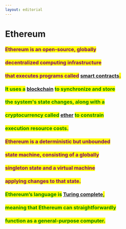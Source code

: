 ```yaml
---
layout: editorial
---
```


# Ethereum

### <mark style="color:purple;">Ethereum is an open-source, globally</mark>&#x20;

### <mark style="color:purple;">decentralized computing infrastructure</mark>&#x20;

### <mark style="color:purple;">that executes programs called</mark> [smart contracts](../smart-contracts.md)<mark style="color:purple;">.</mark>&#x20;

<mark style="color:purple;"></mark>

### <mark style="color:green;">It uses a</mark> [blockchain](../blockchains.md) <mark style="color:purple;"></mark> <mark style="color:green;">to synchronize and store</mark>&#x20;

### <mark style="color:green;">the system's state changes, along with a</mark>&#x20;

### <mark style="color:green;">cryptocurrency called</mark> [ether](ether.md) <mark style="color:green;">to constrain</mark>&#x20;

### <mark style="color:green;">execution resource costs.</mark>

<mark style="color:green;"></mark>

### <mark style="color:purple;">Ethereum is a deterministic but unbounded</mark>&#x20;

### <mark style="color:purple;">state machine, consisting of a globally</mark>&#x20;

### <mark style="color:purple;">singleton state and a virtual machine</mark>&#x20;

### <mark style="color:purple;">applying changes to that state.</mark>

<mark style="color:purple;"></mark>

### <mark style="color:green;">Ethereum’s language is</mark> [Turing complete](../../../algorithms/turing-completeness.md)<mark style="color:green;">,</mark>&#x20;

### <mark style="color:green;">meaning that Ethereum can straightforwardly</mark>&#x20;

### <mark style="color:green;">function as a general-purpose computer.</mark>

